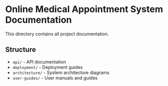 # Online Medical Appointment System Documentation

This directory contains all project documentation.

## Structure
- `api/` - API documentation
- `deployment/` - Deployment guides
- `architecture/` - System architecture diagrams
- `user-guides/` - User manuals and guides
